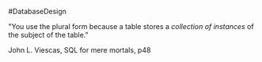 #DatabaseDesign 

"You use the plural form because a table stores a _collection of instances_ of the subject of the table."

John L. Viescas, SQL for mere mortals, p48